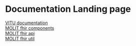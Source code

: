 # Documentation Landing page

[VITU documentation](https://docs.molit.eu/framework-docs)  
[MOLIT fhir components](https://docs.molit.eu/fhir-components)  
[MOLIT fhir api](https://docs.molit.eu/fhir-api)  
[MOLIT fhir util](https://docs.molit.eu/fhir-util)

